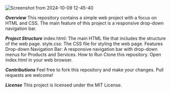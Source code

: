 ![Screenshot from 2024-10-09 12-45-40](https://github.com/user-attachments/assets/14fb5640-0fca-4c88-b8ff-7a7bb5acc930)


***Overview***
This repository contains a simple web project with a focus on HTML and CSS. The main feature of this project is a responsive drop-down navigation bar.

***Project Structure***
index.html: The main HTML file that includes the structure of the web page.
style.css: The CSS file for styling the web page.
Features
Drop-down Navigation Bar: A responsive navigation bar with drop-down menus for Products and Services.
How to Run
Clone this repository.
Open index.html in your web browser.

***Contributions***
Feel free to fork this repository and make your changes. Pull requests are welcome!

***License***
This project is licensed under the MIT License.
